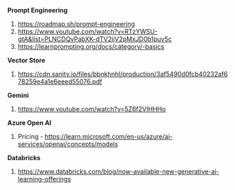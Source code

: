 **Prompt Engineering** 
1. https://roadmap.sh/prompt-engineering
2. https://www.youtube.com/watch?v=RTzYWSU-gtA&list=PLNCDQvPabXK-dTV2ijV2pMxJD0b1puv5c
3. https://learnprompting.org/docs/category/-basics

**Vector Store**
1. https://cdn.sanity.io/files/bbnkhnhl/production/3af5490d0fcb40232af678259e4a1e6eeed55076.pdf

**Gemini**
1. https://www.youtube.com/watch?v=5Z6f2VIHHHo

**Azure Open AI**
1. Pricing - https://learn.microsoft.com/en-us/azure/ai-services/openai/concepts/models

**Databricks**
1. https://www.databricks.com/blog/now-available-new-generative-ai-learning-offerings
